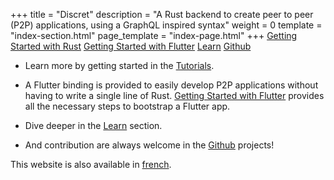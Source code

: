 +++
title = "Discret"
description = "A Rust backend to create peer to peer (P2P) applications, using a GraphQL inspired syntax"
weight = 0
template = "index-section.html"
page_template = "index-page.html"
+++
[Getting Started with Rust](@/tutorial/rust/_index.md) [Getting Started with Flutter](@/tutorial/flutter/_index.md) [Learn](@/learn/_index.md) [Github](https://github.com/discretlib/)

- Learn more by getting started in the [Tutorials](@/tutorial/_index.md).

- A Flutter binding is provided to easily develop P2P applications without having to write a single line of Rust. [Getting Started with Flutter](@/tutorial/flutter/_index.md) provides all the necessary steps to bootstrap a Flutter app. 

- Dive deeper in the [Learn](@/learn/_index.md) section. 

- And contribution are always welcome in the [Github](https://github.com/discretlib/) projects!

This website is also available in [french](/fr/).

